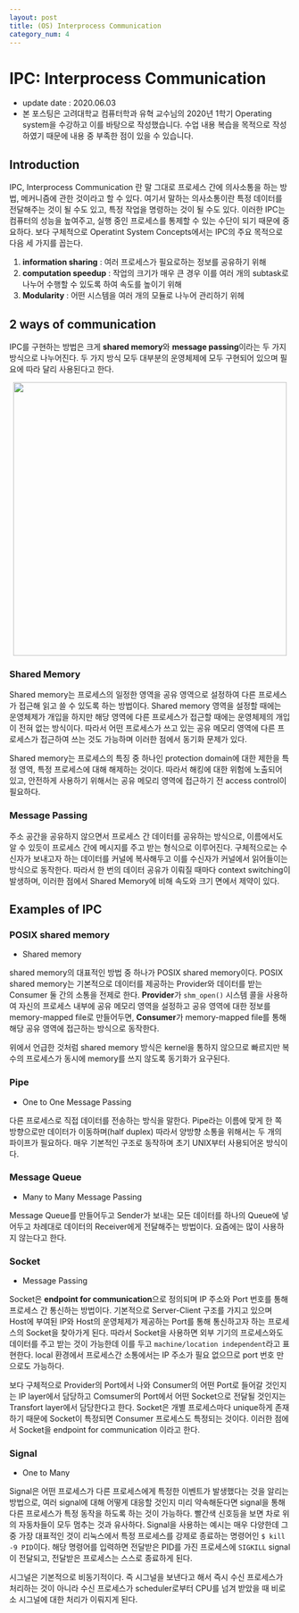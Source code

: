 ```yaml
---
layout: post
title: (OS) Interprocess Communication
category_num: 4
---
```


# IPC: Interprocess Communication

- update date : 2020.06.03
- 본 포스팅은 고려대학교 컴퓨터학과 유혁 교수님의 2020년 1학기 Operating system을 수강하고 이를 바탕으로 작성했습니다. 수업 내용 복습을 목적으로 작성하였기 때문에 내용 중 부족한 점이 있을 수 있습니다.

## Introduction

IPC, Interprocess Communication 란 말 그대로 프로세스 간에 의사소통을 하는 방법, 메커니즘에 관한 것이라고 할 수 있다. 여기서 말하는 의사소통이란 특정 데이터를 전달해주는 것이 될 수도 있고, 특정 작업을 명령하는 것이 될 수도 있다. 이러한 IPC는 컴퓨터의 성능을 높여주고, 실행 중인 프로세스를 통제할 수 있는 수단이 되기 때문에 중요하다. 보다 구체적으로 Operatint System Concepts에서는 IPC의 주요 목적으로 다음 세 가지를 꼽는다.

1. **information sharing** : 여러 프로세스가 필요로하는 정보를 공유하기 위해
2. **computation speedup** : 작업의 크기가 매우 큰 경우 이를 여러 개의 subtask로 나누어 수행할 수 있도록 하여 속도를 높이기 위해
3. **Modularity** : 어떤 시스템을 여러 개의 모듈로 나누어 관리하기 위헤

## 2 ways of communication

IPC를 구현하는 방법은 크게 **shared memory**와 **message passing**이라는 두 가지 방식으로 나누어진다. 두 가지 방식 모두 대부분의 운영체제에 모두 구현되어 있으며 필요에 따라 달리 사용된다고 한다.

<img src="{{site.image_url}}/study/ipc_2_ways.png" style="width:35em; display: block; margin: 0px auto;">

### Shared Memory

Shared memory는 프로세스의 일정한 영역을 공유 영역으로 설정하여 다른 프로세스가 접근해 읽고 쓸 수 있도록 하는 방법이다. Shared memory 영역을 설정할 때에는 운영체제가 개입을 하지만 해당 영역에 다른 프로세스가 접근할 때에는 운영체제의 개입이 전혀 없는 방식이다. 따라서 어떤 프로세스가 쓰고 있는 공유 메모리 영역에 다른 프로세스가 접근하여 쓰는 것도 가능하며 이러한 점에서 동기화 문제가 있다.

Shared memory는 프로세스의 특징 중 하나인 protection domain에 대한 제한을 특정 영역, 특정 프로세스에 대해 해제하는 것이다. 따라서 해킹에 대한 위험에 노출되어 있고, 안전하게 사용하기 위해서는 공유 메모리 영역에 접근하기 전 access control이 필요하다.

### Message Passing

주소 공간을 공유하지 않으면서 프로세스 간 데이터를 공유하는 방식으로, 이름에서도 알 수 있듯이 프로세스 간에 메시지를 주고 받는 형식으로 이루어진다. 구체적으로는 수신자가 보내고자 하는 데이터를 커널에 복사해두고 이를 수신자가 커널에서 읽어들이는 방식으로 동작한다. 따라서 한 번의 데이터 공유가 이뤄질 때마다 context switching이 발생하며, 이러한 점에서 Shared Memory에 비해 속도와 크기 면에서 제약이 있다.

## Examples of IPC

### POSIX shared memory

- Shared memory

shared memory의 대표적인 방법 중 하나가 POSIX shared memory이다. POSIX shared memory는 기본적으로 데이터를 제공하는 Provider와 데이터를 받는 Consumer 둘 간의 소통을 전제로 한다. **Provider**가 `shm_open()` 시스템 콜을 사용하여 자신의 프로세스 내부에 공유 메모리 영역을 설정하고 공유 영역에 대한 정보를 memory-mapped file로 만들어두면, **Consumer**가 memory-mapped file를 통해 해당 공유 영역에 접근하는 방식으로 동작한다.

위에서 언급한 것처럼 shared memory 방식은 kernel을 통하지 않으므로 빠르지만 복수의 프로세스가 동시에 memory를 쓰지 않도록 동기화가 요구된다.

### Pipe

- One to One Message Passing

다른 프로세스로 직접 데이터를 전송하는 방식을 말한다. Pipe라는 이름에 맞게 한 쪽 방향으로만 데이터가 이동하며(half duplex) 따라서 양방향 소통을 위해서는 두 개의 파이프가 필요하다. 매우 기본적인 구조로 동작하며 초기 UNIX부터 사용되어온 방식이다.

### Message Queue

- Many to Many Message Passing

Message Queue를 만들어두고 Sender가 보내는 모든 데이터를 하나의 Queue에 넣어두고 차례대로 데이터의 Receiver에게 전달해주는 방법이다. 요즘에는 많이 사용하지 않는다고 한다.

### Socket

- Message Passing

Socket은 **endpoint for communication**으로 정의되며 IP 주소와 Port 번호를 통해 프로세스 간 통신하는 방법이다. 기본적으로 Server-Client 구조를 가지고 있으며 Host에 부여된 IP와 Host의 운영체제가 제공하는 Port를 통해 통신하고자 하는 프로세스의 Socket을 찾아가게 된다. 따라서 Socket을 사용하면 외부 기기의 프로세스와도 데이터를 주고 받는 것이 가능한데 이를 두고 `machine/location independent`라고 표현한다. local 환경에서 프로세스간 소통에서는 IP 주소가 필요 없으므로 port 번호 만으로도 가능하다.

보다 구체적으로 Provider의 Port에서 나와 Consumer의 어떤 Port로 들어갈 것인지는 IP layer에서 담당하고 Comsumer의 Port에서 어떤 Socket으로 전달될 것인지는 Transfort layer에서 담당한다고 한다. Socket은 개별 프로세스마다 unique하게 존재하기 때문에 Socket이 특정되면 Consumer 프로세스도 특정되는 것이다. 이러한 점에서 Socket을 endpoint for communication 이라고 한다.

### Signal

- One to Many

Signal은 어떤 프로세스가 다른 프로세스에게 특정한 이벤트가 발생했다는 것을 알리는 방법으로, 여러 signal에 대해 어떻게 대응할 것인지 미리 약속해둔다면 signal을 통해 다른 프로세스가 특정 동작을 하도록 하는 것이 가능하다. 빨간색 신호등을 보면 차로 위의 자동차들이 모두 멈추는 것과 유사하다. Signal을 사용하는 예시는 매우 다양한데 그 중 가장 대표적인 것이 리눅스에서 특정 프로세스를 강제로 종료하는 명령어인 `$ kill -9 PID`이다. 해당 명령어를 입력하면 전달받은 PID를 가진 프로세스에 `SIGKILL` signal이 전달되고, 전달받은 프로세스는 스스로 종료하게 된다.

시그널은 기본적으로 비동기적이다. 즉 시그널을 보낸다고 해서 즉시 수신 프로세스가 처리하는 것이 아니라 수신 프로세스가 scheduler로부터 CPU를 넘겨 받았을 때 비로소 시그널에 대한 처리가 이뤄지게 된다.
